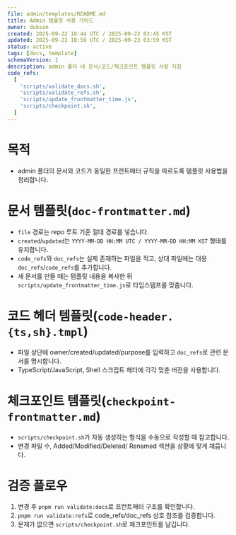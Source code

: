 ```yaml
---
file: admin/templates/README.md
title: Admin 템플릿 사용 가이드
owner: duksan
created: 2025-09-22 18:44 UTC / 2025-09-23 03:45 KST
updated: 2025-09-22 18:59 UTC / 2025-09-23 03:59 KST
status: active
tags: [docs, template]
schemaVersion: 1
description: admin 폴더 내 문서/코드/체크포인트 템플릿 사용 지침
code_refs:
  [
    'scripts/validate_docs.sh',
    'scripts/validate_refs.sh',
    'scripts/update_frontmatter_time.js',
    'scripts/checkpoint.sh',
  ]
---
```


# 목적

- admin 폴더의 문서와 코드가 동일한 프런트매터 규칙을 따르도록 템플릿 사용법을 정리합니다.

# 문서 템플릿(`doc-frontmatter.md`)

- `file` 경로는 repo 루트 기준 절대 경로를 넣습니다.
- `created`/`updated`는 `YYYY-MM-DD HH:MM UTC / YYYY-MM-DD HH:MM KST` 형태를 유지합니다.
- `code_refs`와 `doc_refs`는 실제 존재하는 파일을 적고, 상대 파일에는 대응 `doc_refs`/`code_refs`를 추가합니다.
- 새 문서를 만들 때는 템플릿 내용을 복사한 뒤 `scripts/update_frontmatter_time.js`로 타임스탬프를 맞춥니다.

# 코드 헤더 템플릿(`code-header.{ts,sh}.tmpl`)

- 파일 상단에 owner/created/updated/purpose를 입력하고 `doc_refs`로 관련 문서를 명시합니다.
- TypeScript/JavaScript, Shell 스크립트 헤더에 각각 맞춘 버전을 사용합니다.

# 체크포인트 템플릿(`checkpoint-frontmatter.md`)

- `scripts/checkpoint.sh`가 자동 생성하는 형식을 수동으로 작성할 때 참고합니다.
- 변경 파일 수, Added/Modified/Deleted/ Renamed 섹션을 상황에 맞게 채웁니다.

# 검증 플로우

1. 변경 후 `pnpm run validate:docs`로 프런트매터 구조를 확인합니다.
2. `pnpm run validate:refs`로 code_refs/doc_refs 상호 참조를 검증합니다.
3. 문제가 없으면 `scripts/checkpoint.sh`로 체크포인트를 남깁니다.
